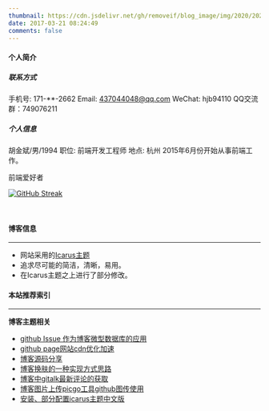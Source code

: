 ```yaml
---
thumbnail: https://cdn.jsdelivr.net/gh/removeif/blog_image/img/2020/20201030172650.png
date: 2017-03-21 08:24:49
comments: false
---
```


#### 个人简介


##### 联系方式
手机号: 171-**-2662
Email: 437044048@qq.com
WeChat: hjb94110
QQ交流群：749076211

##### 个人信息
胡金斌/男/1994
职位: 前端开发工程师
地点: 杭州
2015年6月份开始从事前端工作。


前端爱好者


[![GitHub Streak](https://github-readme-streak-stats.herokuapp.com?user=hujinbin)](https://git.io/streak-stats)


<br>

#### 博客信息

---
+ 网站采用的[Icarus主题](http://github.com/ppoffice/hexo-theme-icarus) 
+ 追求尽可能的简洁，清晰，易用。
+ 在Icarus主题之上进行了部分修改。


#### 本站推荐索引

---
**博客主题相关**
+ [github Issue 作为博客微型数据库的应用](https://removeif.github.io/theme/github-Issue-作为博客微型数据库的应用.html)
+ [github page网站cdn优化加速](https://removeif.github.io/theme/github-page网站cdn优化加速.html)
+ [博客源码分享](https://removeif.github.io/theme/博客源码分享.html)
+ [博客换肤的一种实现方式思路](https://removeif.github.io/theme/博客换肤的一种实现方式思路.html)
+ [博客中gitalk最新评论的获取](https://removeif.github.io/theme/博客中gitalk最新评论的获取.html)
+ [博客图片上传picgo工具github图传使用](https://removeif.github.io/theme/博客图片上传picgo工具github图传使用.html)
+ [安装、部分配置icarus主题中文版](https://removeif.github.io/theme/安装、部分配置icarus主题中文版.html)

